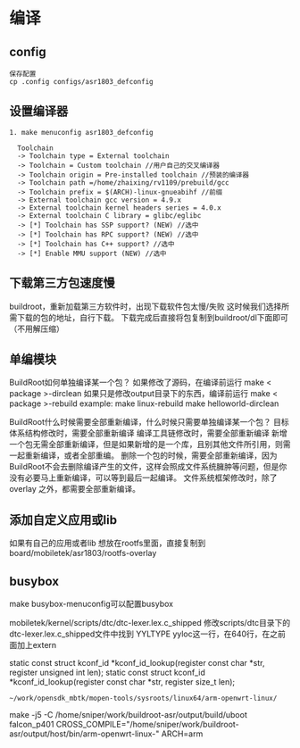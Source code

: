 # 编译
## config
    保存配置
    cp .config configs/asr1803_defconfig
## 设置编译器
    1. make menuconfig asr1803_defconfig

      Toolchain
      -> Toolchain type = External toolchain
      -> Toolchain = Custom toolchain //用户自己的交叉编译器
      -> Toolchain origin = Pre-installed toolchain //预装的编译器
      -> Toolchain path =/home/zhaixing/rv1109/prebuild/gcc
      -> Toolchain prefix = $(ARCH)-linux-gnueabihf //前缀
      -> External toolchain gcc version = 4.9.x
      -> External toolchain kernel headers series = 4.0.x
      -> External toolchain C library = glibc/eglibc
      -> [*] Toolchain has SSP support? (NEW) //选中
      -> [*] Toolchain has RPC support? (NEW) //选中
      -> [*] Toolchain has C++ support? //选中
      -> [*] Enable MMU support (NEW) //选中
## 下载第三方包速度慢
buildroot，重新加载第三方软件时，出现下载软件包太慢/失败
这时候我们选择所需下载的包的地址，自行下载。
下载完成后直接将包复制到buildroot/dl下面即可（不用解压缩）

## 单编模块
BuildRoot如何单独编译某一个包？
    如果修改了源码，在编译前运行 make < package >-dirclean
    如果只是修改output目录下的东西，编译前运行 make < package >-rebuild
example: make linux-rebuild
         make helloworld-dirclean

BuildRoot什么时候需要全部重新编译，什么时候只需要单独编译某一个包？
    目标体系结构修改时，需要全部重新编译
    编译工具链修改时，需要全部重新编译
    新增一个包无需全部重新编译，但是如果新增的是一个库，且别其他文件所引用，则需一起重新编译，或者全部重编。
    删除一个包的时候，需要全部重新编译，因为BuildRoot不会去删除编译产生的文件，这样会照成文件系统臃肿等问题，但是你没有必要马上重新编译，可以等到最后一起编译。
    文件系统框架修改时，除了overlay 之外，都需要全部重新编译。
## 添加自定义应用或lib
  如果有自己的应用或者lib 想放在rootfs里面，直接复制到 board/mobiletek/asr1803/rootfs-overlay
## busybox
make busybox-menuconfig可以配置busybox


mobiletek/kernel/scripts/dtc/dtc-lexer.lex.c_shipped
修改scripts/dtc目录下的dtc-lexer.lex.c_shipped文件中找到
YYLTYPE yyloc这一行，在640行，在之前面加上extern

static const struct kconf_id *kconf_id_lookup(register const char *str, register unsigned int len);
static const struct kconf_id *kconf_id_lookup(register const char *str, register size_t len);

    ~/work/opensdk_mbtk/mopen-tools/sysroots/linux64/arm-openwrt-linux/
make -j5 -C /home/sniper/work/buildroot-asr/output/build/uboot falcon_p401 CROSS_COMPILE="/home/sniper/work/buildroot-asr/output/host/bin/arm-openwrt-linux-" ARCH=arm
